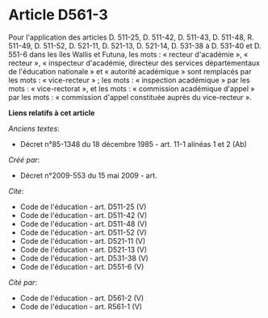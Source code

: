 # Article D561-3

Pour l'application des articles D. 511-25, 
D. 511-42, D. 511-43, D. 511-48, R. 511-49, D. 511-52, D. 521-11, D. 521-13, D. 521-14, 
D. 531-38 à D. 531-40 et D. 551-6 dans les îles Wallis et Futuna, les mots : « recteur d'académie », « recteur »,
« inspecteur d'académie, directeur des services départementaux de l'éducation nationale » et « autorité académique » sont
remplacés par les mots : « vice-recteur » ; les mots : « inspection académique » par les mots : « vice-rectorat », et les
mots : « commission académique d'appel » par les mots : « commission d'appel constituée auprès du vice-recteur ».

**Liens relatifs à cet article**

_Anciens textes_:

  - Décret n°85-1348 du 18 décembre 1985 - art. 11-1 alinéas 1 et 2 (Ab)

_Créé par_:

  - Décret n°2009-553 du 15 mai 2009 - art.

_Cite_:

  - Code de l'éducation - art. D511-25 (V)
  - Code de l'éducation - art. D511-42 (V)
  - Code de l'éducation - art. D511-48 (V)
  - Code de l'éducation - art. D511-52 (V)
  - Code de l'éducation - art. D521-11 (V)
  - Code de l'éducation - art. D521-13 (V)
  - Code de l'éducation - art. D531-38 (V)
  - Code de l'éducation - art. D551-6 (V)

_Cité par_:

  - Code de l'éducation - art. D561-2 (V)
  - Code de l'éducation - art. R561-1 (V)
